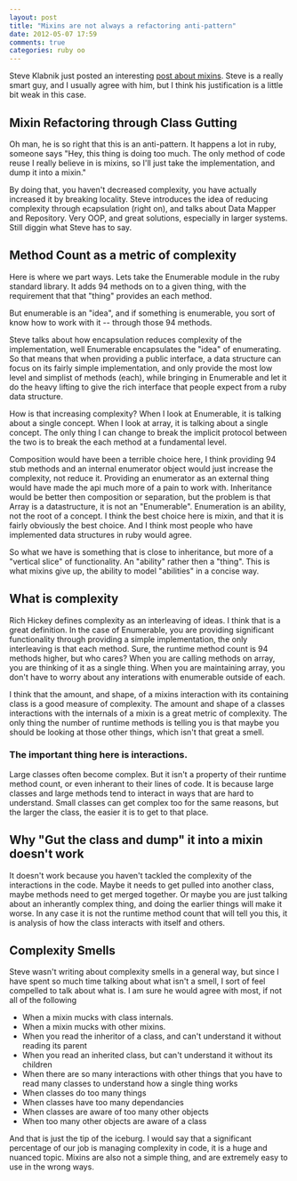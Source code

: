 ```yaml
---
layout: post
title: "Mixins are not always a refactoring anti-pattern"
date: 2012-05-07 17:59
comments: true
categories: ruby oo
---
```


Steve Klabnik just posted an interesting [post about mixins](http://blog.steveklabnik.com/posts/2012-05-07-mixins--a-refactoring-anti-pattern). Steve is a really smart guy, and I usually agree with him, but I think his justification is a little bit weak in this case.

## Mixin Refactoring through Class Gutting

Oh man, he is so right that this is an anti-pattern. It happens a lot in ruby, someone says "Hey, this thing is doing too much. The only method of code reuse I really believe in is mixins, so I'll just take the implementation, and dump it into a mixin."

By doing that, you haven't decreased complexity, you have actually increased it by breaking locality. Steve introduces the idea of reducing complexity through ecapsulation (right on), and talks about Data Mapper and Repository. Very OOP, and great solutions, especially in larger systems. Still diggin what Steve has to say.

## Method Count as a metric of complexity

Here is where we part ways. Lets take the Enumerable module in the ruby standard library. It adds 94 methods on to a given thing, with the requirement that that "thing" provides an each method.

But enumerable is an "idea", and if something is enumerable, you sort of know how to work with it -- through those 94 methods. 

Steve talks about how encapsulation reduces complexity of the implementation, well Enumerable encapsulates the "idea" of enumerating. So that means that when providing a public interface, a data structure can focus on its fairly simple implementation, and only provide the most low level and simplist of methods (each), while bringing in Enumerable and let it do the heavy lifting to give the rich interface that people expect from a ruby data structure.

How is that increasing complexity? When I look at Enumerable, it is talking about a single concept. When I look at array, it is talking about a single concept. The only thing I can change to break the implicit protocol between the two is to break the each method at a fundamental level.

Composition would have been a terrible choice here, I think providing 94 stub methods and an internal enumerator object would just increase the complexity, not reduce it. Providing an enumerator as an external thing would have made the api much more of a pain to work with. Inheritance would be better then composition or separation, but the problem is that Array is a datastructure, it is not an "Enumerable". Enumeration is an ability, not the root of a concept. I think the best choice here is mixin, and that it is fairly obviously the best choice. And I think most people who have implemented data structures in ruby would agree.

So what we have is something that is close to inheritance, but more of a "vertical slice" of functionality. An "ability" rather then a "thing". This is what mixins give up, the ability to model "abilities" in a concise way. 

## What is complexity

Rich Hickey defines complexity as an interleaving of ideas. I think that is a great definition. In the case of Enumerable, you are providing significant functionality through providing a simple implementation, the only interleaving is that each method. Sure, the runtime method count is 94 methods higher, but who cares? When you are calling methods on array, you are thinking of it as a single thing. When you are maintaining array, you don't have to worry about any interations with enumerable outside of each.

I think that the amount, and shape, of a mixins interaction with its containing class is a good measure of complexity. The amount and shape of a classes interactions with the internals of a mixin is a great metric of complexity. The only thing the number of runtime methods is telling you is that maybe you should be looking at those other things, which isn't that great a smell. 

### The important thing here is interactions.

Large classes often become complex. But it isn't a property of their runtime method count, or even inherant to their lines of code. It is because large classes and large methods tend to interact in ways that are hard to understand. Small classes can get complex too for the same reasons, but the larger the class, the easier it is to get to that place.

## Why "Gut the class and dump" it into a mixin doesn't work

It doesn't work because you haven't tackled the complexity of the interactions in the code. Maybe it needs to get pulled into another class, maybe methods need to get merged together. Or maybe you are just talking about an inherantly complex thing, and doing the earlier things will make it worse. In any case it is not the runtime method count that will tell you this, it is analysis of how the class interacts with itself and others.

## Complexity Smells

Steve wasn't writing about complexity smells in a general way, but since I have spent so much time talking about what isn't a smell, I sort of feel compelled to talk about what is. I am sure he would agree with most, if not all of the following

- When a mixin mucks with class internals. 
- When a mixin mucks with other mixins. 
- When you read the inheritor of a class, and can't understand it without reading its parent
- When you read an inherited class, but can't understand it without its children
- When there are so many interactions with other things that you have to read many classes to understand how a single thing works
- When classes do too many things
- When classes have too many dependancies
- When classes are aware of too many other objects
- When too many other objects are aware of a class

And that is just the tip of the iceburg. I would say that a significant percentage of our job is managing complexity in code, it is a huge and nuanced topic. Mixins are also not a simple thing, and are extremely easy to use in the wrong ways.